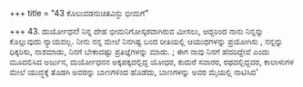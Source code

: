 +++
title = "43 ಕೊಲುವಡನುಚಿತವಿನ್ದು ಭೀಮಗೆ"

+++
43. ದುರ್ಯೋಧನ! ನಿನ್ನ ದೇಹ ಭೀಮನಿಗೋಸ್ಕರವಾಗಿರುವ ಮೀಸಲು, ಆದ್ದರಿಂದ ನಾನು ನಿನ್ನನ್ನು ಕೊಲ್ಲುವುದು ನ್ಯಾಯವಲ್ಲ. ನೀನು ನನ್ನ ಮೇಲೆ  ನಿನಗಿಷ್ಟ ಬಂದ ರೀತಿಯಲ್ಲಿ ಆಯುಧಗಳನ್ನು ಪ್ರಯೋಗಿಸು , ನನ್ನನ್ನು ಧಿಕ್ಕರಿಸು, ನಾಶಮಾಡು, ನಿನಗೆ ಬೇಕಾದಷ್ಟು ಪ್ರತಿಜ್ಞೆಗಳನ್ನು  ಮಾಡು. ; ಈಗ ನಾವು ನಿನಗೆ ಹೆದರಿದ್ದೇವೆ ಎಂದು ಮೂದಲಿಸಿದ ಅರ್ಜುನ, ದುರ್ಯೋಧನನ ಅಕ್ಕಪಕ್ಕದಲ್ಲಿದ್ದ ಯೋಧರ, ಕುದುರೆ ಸವಾರರ, ರಥದಲ್ಲಿದ್ದವರ, ಕಾಲಾಳುಗಳ ಮೇಲೆ ಯುದ್ಧಕ್ಕೆ ತೊಡಗಿ ಅವರನ್ನು ಬಾಣಗಳಿಂದ ಹೊಡೆದು, ಬಾಣಗಳನ್ನು ಅವರ ಮೈಯಲ್ಲಿ ನಾಟಿಸಿದ'